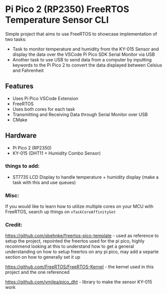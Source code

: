 # Pi Pico 2 (RP2350) FreeRTOS Temperature Sensor CLI

Simple project that aims to use FreeRTOS to showcase implementation of two tasks:
- Task to monitor temperature and humidity from the KY-015 Sensor and display the data over the VSCode Pi Pico SDK Serial Monitor via USB
- Another task to use USB to send data from a computer by inputting keywords to the Pi Pico 2 to convert the data displayed between Celsius and Fahrenheit

## Features
- Uses Pi Pico VSCode Extension
- FreeRTOS
- Uses both cores for each task
- Transmitting and Receiving Data through Serial Monitor over USB
- CMake

## Hardware
- Pi Pico 2 (RP2350)
- KY-015 (DHT11 + Humidity Combo Sensor)

### things to add:
- ST7735 LCD Display to handle temperature + humidity display (make a task with this and use queues)

### Misc:
If you would like to learn how to utilize multiple cores on your MCU with FreeRTOS, search up things on ```vTaskCoreAffinitySet```

### Credit: 
https://github.com/sbehnke/freertos-pico-template - used as reference to setup the project, repointed the freertos used for the pi pico, highly recommend looking at this to understand how to get a general understanding on how to setup freertos on any pi pico, may add a separte section on how to generally set it up

https://github.com/FreeRTOS/FreeRTOS-Kernel - the kernel used in this project and the one referenced

https://github.com/vmilea/pico_dht - library to make the sensor KY-015 work
